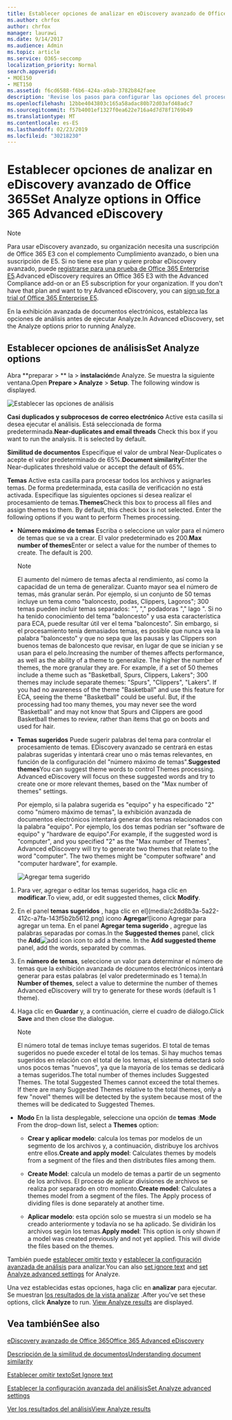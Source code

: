 ```yaml
---
title: Establecer opciones de analizar en eDiscovery avanzado de Office 365
ms.author: chrfox
author: chrfox
manager: laurawi
ms.date: 9/14/2017
ms.audience: Admin
ms.topic: article
ms.service: O365-seccomp
localization_priority: Normal
search.appverid:
- MOE150
- MET150
ms.assetid: f6cd6588-f6b6-424a-a9ab-3782b842faee
description: 'Revise los pasos para configurar las opciones del proceso analizar en la exhibición avanzada de documentos electrónicos de Office 365, incluidos los subduplicados, los subprocesos de correo electrónico y los temas.  '
ms.openlocfilehash: 12bbe4043803c165a58adac80b72d03afd48adc7
ms.sourcegitcommit: f57b4001ef1327f0ea622e716a4d7d78f1769b49
ms.translationtype: MT
ms.contentlocale: es-ES
ms.lasthandoff: 02/23/2019
ms.locfileid: "30218230"
---
```

# <a name="set-analyze-options-in-office-365-advanced-ediscovery"></a><span data-ttu-id="245d5-103">Establecer opciones de analizar en eDiscovery avanzado de Office 365</span><span class="sxs-lookup"><span data-stu-id="245d5-103">Set Analyze options in Office 365 Advanced eDiscovery</span></span>

> [!NOTE]
> <span data-ttu-id="245d5-p101">Para usar eDiscovery avanzado, su organización necesita una suscripción de Office 365 E3 con el complemento Cumplimiento avanzado, o bien una suscripción de E5. Si no tiene ese plan y quiere probar eDiscovery avanzado, puede [registrarse para una prueba de Office 365 Enterprise E5](https://go.microsoft.com/fwlink/p/?LinkID=698279).</span><span class="sxs-lookup"><span data-stu-id="245d5-p101">Advanced eDiscovery requires an Office 365 E3 with the Advanced Compliance add-on or an E5 subscription for your organization. If you don't have that plan and want to try Advanced eDiscovery, you can [sign up for a trial of Office 365 Enterprise E5](https://go.microsoft.com/fwlink/p/?LinkID=698279).</span></span> 
  
<span data-ttu-id="245d5-106">En la exhibición avanzada de documentos electrónicos, establezca las opciones de análisis antes de ejecutar Analyze.</span><span class="sxs-lookup"><span data-stu-id="245d5-106">In Advanced eDiscovery, set the Analyze options prior to running Analyze.</span></span>
  
## <a name="set-analyze-options"></a><span data-ttu-id="245d5-107">Establecer opciones de análisis</span><span class="sxs-lookup"><span data-stu-id="245d5-107">Set Analyze options</span></span>

<span data-ttu-id="245d5-p102">Abra \*\*preparar \> \*\* la \> **instalación**de Analyze. Se muestra la siguiente ventana.</span><span class="sxs-lookup"><span data-stu-id="245d5-p102">Open **Prepare \> Analyze** \> **Setup**. The following window is displayed.</span></span>
  
![Establecer las opciones de análisis](media/c3ec7a92-8484-4812-b98c-aa3eb740e5b7.png)
  
 <span data-ttu-id="245d5-p103">**Casi duplicados y subprocesos de correo electrónico** Active esta casilla si desea ejecutar el análisis. Está seleccionada de forma predeterminada.</span><span class="sxs-lookup"><span data-stu-id="245d5-p103">**Near-duplicates and email threads** Check this box if you want to run the analysis. It is selected by default.</span></span> 
  
 <span data-ttu-id="245d5-113">**Similitud de documentos** Especifique el valor de umbral Near-Duplicates o acepte el valor predeterminado de 65%.</span><span class="sxs-lookup"><span data-stu-id="245d5-113">**Document similarity**Enter the Near-duplicates threshold value or accept the default of 65%.</span></span> 
  
 <span data-ttu-id="245d5-p104">**Temas** Active esta casilla para procesar todos los archivos y asignarles temas. De forma predeterminada, esta casilla de verificación no está activada. Especifique las siguientes opciones si desea realizar el procesamiento de temas.</span><span class="sxs-lookup"><span data-stu-id="245d5-p104">**Themes**Check this box to process all files and assign themes to them. By default, this check box is not selected. Enter the following options if you want to perform Themes processing.</span></span>
  
- <span data-ttu-id="245d5-p105">**Número máximo de temas** Escriba o seleccione un valor para el número de temas que se va a crear. El valor predeterminado es 200.</span><span class="sxs-lookup"><span data-stu-id="245d5-p105">**Max number of themes**Enter or select a value for the number of themes to create. The default is 200.</span></span> 
    
    > [!NOTE]
    > <span data-ttu-id="245d5-p106">El aumento del número de temas afecta al rendimiento, así como la capacidad de un tema de generalizar. Cuanto mayor sea el número de temas, más granular serán. Por ejemplo, si un conjunto de 50 temas incluye un tema como "baloncesto, podas, Clippers, Lagoros"; 300 temas pueden incluir temas separados: "", "," podadoras "," lago ". Si no ha tenido conocimiento del tema "baloncesto" y usa esta característica para ECA, puede resultar útil ver el tema "baloncesto". Sin embargo, si el procesamiento tenía demasiados temas, es posible que nunca vea la palabra "baloncesto" y que no sepa que las pausas y las Clippers son buenos temas de baloncesto que revisar, en lugar de que se inician y se usan para el pelo.</span><span class="sxs-lookup"><span data-stu-id="245d5-p106">Increasing the number of themes affects performance, as well as the ability of a theme to generalize. The higher the number of themes, the more granular they are. For example, if a set of 50 themes include a theme such as "Basketball, Spurs, Clippers, Lakers"; 300 themes may include separate themes: "Spurs", "Clippers", "Lakers". If you had no awareness of the theme "Basketball" and use this feature for ECA, seeing the theme "Basketball" could be useful. But, if the processing had too many themes, you may never see the word "Basketball" and may not know that Spurs and Clippers are good Basketball themes to review, rather than items that go on boots and used for hair.</span></span> 
  
- <span data-ttu-id="245d5-p107">**Temas sugeridos** Puede sugerir palabras del tema para controlar el procesamiento de temas. EDiscovery avanzado se centrará en estas palabras sugeridas y intentará crear uno o más temas relevantes, en función de la configuración del "número máximo de temas".</span><span class="sxs-lookup"><span data-stu-id="245d5-p107">**Suggested themes**You can suggest theme words to control Themes processing. Advanced eDiscovery will focus on these suggested words and try to create one or more relevant themes, based on the "Max number of themes" settings.</span></span> 
    
    <span data-ttu-id="245d5-p108">Por ejemplo, si la palabra sugerida es "equipo" y ha especificado "2" como "número máximo de temas", la exhibición avanzada de documentos electrónicos intentará generar dos temas relacionados con la palabra "equipo". Por ejemplo, los dos temas podrían ser "software de equipo" y "hardware de equipo".</span><span class="sxs-lookup"><span data-stu-id="245d5-p108">For example, if the suggested word is "computer", and you specified "2" as the "Max number of Themes", Advanced eDiscovery will try to generate two themes that relate to the word "computer". The two themes might be "computer software" and "computer hardware", for example.</span></span> 
    
    ![Agregar tema sugerido](media/06e9ffd3-a76c-423b-b450-9e465eb9a02f.png)
  
1. <span data-ttu-id="245d5-129">Para ver, agregar o editar los temas sugeridos, haga clic en **modificar**.</span><span class="sxs-lookup"><span data-stu-id="245d5-129">To view, add, or edit suggested themes, click **Modify**.</span></span>
    
2. <span data-ttu-id="245d5-p109">En el panel **temas sugeridos** , haga clic en el](media/c2dd8b3a-5a22-412c-a7fa-143f5b2b5612.png) icono **Agregar**![icono Agregar para agregar un tema. En el panel **Agregar tema sugerido** , agregue las palabras separadas por comas.</span><span class="sxs-lookup"><span data-stu-id="245d5-p109">In the **Suggested themes** panel, click the **Add**![add icon](media/c2dd8b3a-5a22-412c-a7fa-143f5b2b5612.png) icon to add a theme. In the **Add suggested theme** panel, add the words, separated by commas.</span></span> 
    
3. <span data-ttu-id="245d5-132">En **número de temas**, seleccione un valor para determinar el número de temas que la exhibición avanzada de documentos electrónicos intentará generar para estas palabras (el valor predeterminado es 1 tema).</span><span class="sxs-lookup"><span data-stu-id="245d5-132">In **Number of themes**, select a value to determine the number of themes Advanced eDiscovery will try to generate for these words (default is 1 theme).</span></span>
    
4. <span data-ttu-id="245d5-133">Haga clic en **Guardar** y, a continuación, cierre el cuadro de diálogo.</span><span class="sxs-lookup"><span data-stu-id="245d5-133">Click **Save** and then close the dialogue.</span></span> 
    
    > [!NOTE]
    > <span data-ttu-id="245d5-p110">El número total de temas incluye temas sugeridos. El total de temas sugeridos no puede exceder el total de los temas. Si hay muchos temas sugeridos en relación con el total de los temas, el sistema detectará solo unos pocos temas "nuevos", ya que la mayoría de los temas se dedicará a temas sugeridos.</span><span class="sxs-lookup"><span data-stu-id="245d5-p110">The total number of themes includes Suggested Themes. The total Suggested Themes cannot exceed the total themes. If there are many Suggested Themes relative to the total themes, only a few "novel" themes will be detected by the system because most of the themes will be dedicated to Suggested Themes.</span></span> 
  
- <span data-ttu-id="245d5-137">**Modo** En la lista desplegable, seleccione una opción de **temas** :</span><span class="sxs-lookup"><span data-stu-id="245d5-137">**Mode** From the drop-down list, select a **Themes** option:</span></span> 
    
  - <span data-ttu-id="245d5-138">**Crear y aplicar modelo**: calcula los temas por modelos de un segmento de los archivos y, a continuación, distribuye los archivos entre ellos.</span><span class="sxs-lookup"><span data-stu-id="245d5-138">**Create and apply model**: Calculates themes by models from a segment of the files and then distributes files among them.</span></span>
    
  - <span data-ttu-id="245d5-p111">**Create Model**: calcula un modelo de temas a partir de un segmento de los archivos. El proceso de aplicar divisiones de archivos se realiza por separado en otro momento.</span><span class="sxs-lookup"><span data-stu-id="245d5-p111">**Create model**: Calculates a themes model from a segment of the files. The Apply process of dividing files is done separately at another time.</span></span>
    
  - <span data-ttu-id="245d5-p112">**Aplicar modelo**: esta opción solo se muestra si un modelo se ha creado anteriormente y todavía no se ha aplicado. Se dividirán los archivos según los temas.</span><span class="sxs-lookup"><span data-stu-id="245d5-p112">**Apply model**: This option is only shown if a model was created previously and not yet applied. This will divide the files based on the themes.</span></span>
    
<span data-ttu-id="245d5-143">También puede [establecer omitir texto](set-ignore-text-in-advanced-ediscovery.md) y [establecer la configuración avanzada de análisis](set-analyze-advanced-settings-in-advanced-ediscovery.md) para analizar.</span><span class="sxs-lookup"><span data-stu-id="245d5-143">You can also [set ignore text](set-ignore-text-in-advanced-ediscovery.md) and [set Analyze advanced settings](set-analyze-advanced-settings-in-advanced-ediscovery.md) for Analyze.</span></span> 
  
<span data-ttu-id="245d5-p113">Una vez establecidas estas opciones, haga clic en **analizar** para ejecutar. Se muestran [los resultados de la vista analizar](view-analyze-results-in-advanced-ediscovery.md) .</span><span class="sxs-lookup"><span data-stu-id="245d5-p113">After you've set these options, click **Analyze** to run. [View Analyze results](view-analyze-results-in-advanced-ediscovery.md) are displayed.</span></span> 
  
## <a name="see-also"></a><span data-ttu-id="245d5-146">Vea también</span><span class="sxs-lookup"><span data-stu-id="245d5-146">See also</span></span>

[<span data-ttu-id="245d5-147">eDiscovery avanzado de Office 365</span><span class="sxs-lookup"><span data-stu-id="245d5-147">Office 365 Advanced eDiscovery</span></span>](office-365-advanced-ediscovery.md)
  
[<span data-ttu-id="245d5-148">Descripción de la similitud de documentos</span><span class="sxs-lookup"><span data-stu-id="245d5-148">Understanding document similarity</span></span>](understand-document-similarity-in-advanced-ediscovery.md)
  
[<span data-ttu-id="245d5-149">Establecer omitir texto</span><span class="sxs-lookup"><span data-stu-id="245d5-149">Set Ignore text </span></span>](set-ignore-text-in-advanced-ediscovery.md)
  
[<span data-ttu-id="245d5-150">Establecer la configuración avanzada del análisis</span><span class="sxs-lookup"><span data-stu-id="245d5-150">Set Analyze advanced settings</span></span>](set-analyze-advanced-settings-in-advanced-ediscovery.md)
  
[<span data-ttu-id="245d5-151">Ver los resultados del análisis</span><span class="sxs-lookup"><span data-stu-id="245d5-151">View Analyze results</span></span>](view-analyze-results-in-advanced-ediscovery.md)

